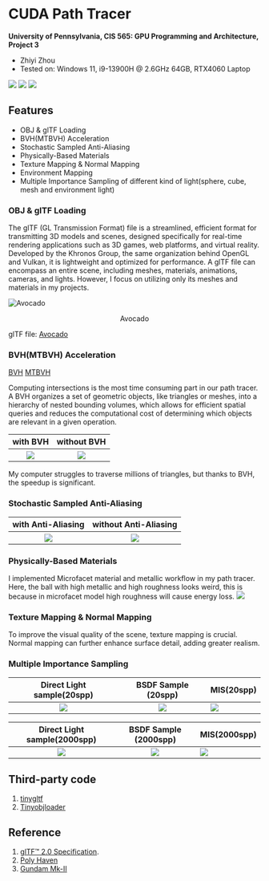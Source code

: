 CUDA Path Tracer
================

**University of Pennsylvania, CIS 565: GPU Programming and Architecture, Project 3**

* Zhiyi Zhou
* Tested on: Windows 11, i9-13900H @ 2.6GHz 64GB, RTX4060 Laptop

![](img2024/glassbunny2.png)
![](img2024/camera_mis.png)
![](img2024/gundam.png)

## Features
- OBJ & glTF Loading
- BVH(MTBVH) Acceleration
- Stochastic Sampled Anti-Aliasing
- Physically-Based Materials
- Texture Mapping & Normal Mapping
- Environment Mapping
- Multiple Importance Sampling of different kind of light(sphere, cube, mesh and environment light)

### OBJ & glTF Loading
The glTF (GL Transmission Format) file is a streamlined, efficient format for transmitting 3D models and scenes, designed specifically for real-time rendering applications such as 3D games, web platforms, and virtual reality. Developed by the Khronos Group, the same organization behind OpenGL and Vulkan, it is lightweight and optimized for performance. A glTF file can encompass an entire scene, including meshes, materials, animations, cameras, and lights. However, I focus on utilizing only its meshes and materials in my projects.

![Avocado](./img2024/Avocado.png)
<p align="center">Avocado</p>

glTF file: [Avocado](https://github.com/KhronosGroup/glTF-Sample-Models/tree/main/2.0/Avocado/glTF)

### BVH(MTBVH) Acceleration
[BVH](https://www.pbr-book.org/3ed-2018/Primitives_and_Intersection_Acceleration/Bounding_Volume_Hierarchies)
[MTBVH](https://cs.uwaterloo.ca/~thachisu/tdf2015.pdf)

Computing intersections is the most time consuming part in our path tracer.
A BVH organizes a set of geometric objects, like triangles or meshes, into a hierarchy of nested bounding volumes, which allows for efficient spatial queries and reduces the computational cost of determining which objects are relevant in a given operation.

<table>
    <tr>
        <th>with BVH</th>
        <th>without BVH</th>
    </tr>
    <tr>
        <th><img src="./img2024/BVH.png"/></th>
        <th><img src="./img2024/noBVH.png"/></th>
    </tr>
</table>

My computer struggles to traverse millions of triangles, but thanks to BVH, the speedup is significant.

### Stochastic Sampled Anti-Aliasing

<table>
    <tr>
        <th>with Anti-Aliasing</th>
        <th>without Anti-Aliasing</th>
    </tr>
    <tr>
        <th><img src="./img2024/AA1.png"/></th>
        <th><img src="./img2024/noAA1.png"/></th>
    </tr>
</table>

### Physically-Based Materials
I implemented Microfacet material and metallic workflow in my path tracer. 
Here, the ball with high metallic and high roughness looks weird, this is because in microfacet model high roughness will cause energy loss.
![](./img2024/metallic.png) 

### Texture Mapping & Normal Mapping
To improve the visual quality of the scene, texture mapping is crucial. Normal mapping can further enhance surface detail, adding greater realism.

### Multiple Importance Sampling 
| Direct Light sample(20spp)   | BSDF Sample (20spp)      | MIS(20spp)                  |
| :-----------------------:    | :----------------------: | --------------------------- |
| ![](./img2024/Direct20.png)  | ![](./img2024/BSDF20.png)| ![](./img2024/MIS20.png)    |

| Direct Light sample(2000spp)   | BSDF Sample (2000spp)      | MIS(2000spp)                  |
| :-----------------------:    | :----------------------: | --------------------------- |
| ![](./img2024/Direct2000.png)  | ![](./img2024/BSDF2000.png)| ![](./img2024/MIS2000.png)    |


## Third-party code
1. [tinygltf](https://github.com/syoyo/tinygltf)
2. [Tinyobjloader](https://github.com/tinyobjloader/tinyobjloader)

## Reference

1. [glTF™ 2.0 Specification](https://registry.khronos.org/glTF/specs/2.0/glTF-2.0.html#appendix-b-brdf-implementation).
2. [Poly Haven](https://polyhaven.com/)
3. [Gundam Mk-II](https://sketchfab.com/3d-models/gundam-rx-178-mk-ii-8d4bf8343fd346e4a18bde44fb129fd1)